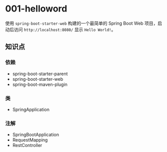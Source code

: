 # 001-helloword

使用 `spring-boot-starter-web` 构建的一个最简单的 Spring Boot Web 项目，启动后访问 `http://localhost:8080/` 显示 `Hello World!`。

## 知识点

### 依赖

* spring-boot-starter-parent
* spring-boot-starter-web
* spring-boot-maven-plugin

### 类

* SpringApplication

### 注解

* SpringBootApplication
* RequestMapping
* RestController
